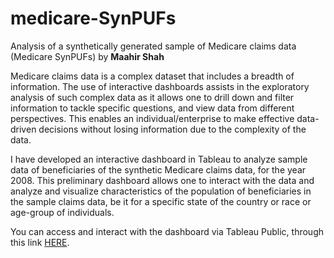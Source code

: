 # medicare-SynPUFs

Analysis of a synthetically generated sample of Medicare claims data (Medicare SynPUFs) by **Maahir Shah**

Medicare claims data is a complex dataset that includes a breadth of information. The use of interactive dashboards assists in the exploratory analysis of such complex data as it allows one to drill down and filter information to tackle specific questions, and view data from different perspectives. This enables an individual/enterprise to make effective data-driven decisions without losing information due to the complexity of the data.

I have developed an interactive dashboard in Tableau to analyze sample data of beneficiaries of the synthetic Medicare claims data, for the year 2008. This preliminary dashboard allows one to interact with the data and analyze and visualize characteristics of the population of beneficiaries in the sample claims data, be it for a specific state of the country or race or age-group of individuals.

You can access and interact with the dashboard via Tableau Public, through this link [HERE](https://public.tableau.com/views/MedicareDeSynPUFs/2008BeneficiaryDashboard?:language=en-GB&:display_count=n&:origin=viz_share_link).
